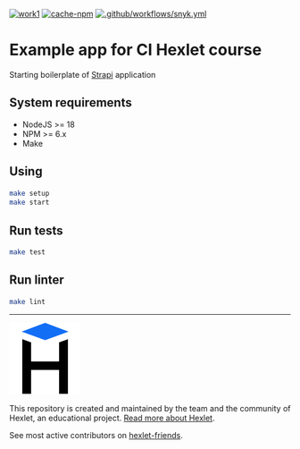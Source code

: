 [![work1](https://github.com/Barlog7/hexlet-ci-app/actions/workflows/work1.yml/badge.svg)](https://github.com/Barlog7/hexlet-ci-app/actions/workflows/work1.yml)
[![cache-npm](https://github.com/Barlog7/hexlet-ci-app/actions/workflows/cache_npm.yml/badge.svg)](https://github.com/Barlog7/hexlet-ci-app/actions/workflows/cache_npm.yml)
[![.github/workflows/snyk.yml](https://github.com/Barlog7/hexlet-ci-app/actions/workflows/snyk.yml/badge.svg)](https://github.com/Barlog7/hexlet-ci-app/actions/workflows/snyk.yml)
# Example app for CI Hexlet course

Starting boilerplate of [Strapi](https://strapi.io/) application

## System requirements

* NodeJS >= 18
* NPM >= 6.x
* Make

## Using

```sh
make setup
make start
```

## Run tests

```sh
make test
```

## Run linter

```sh
make lint
```

---

[![Hexlet Ltd. logo](https://raw.githubusercontent.com/Hexlet/assets/master/images/hexlet_logo128.png)](https://hexlet.io/?utm_source=github&utm_medium=link&utm_campaign=hexlet-ci-app)

This repository is created and maintained by the team and the community of Hexlet, an educational project. [Read more about Hexlet](https://hexlet.io/?utm_source=github&utm_medium=link&utm_campaign=hexlet-ci-app).

See most active contributors on [hexlet-friends](https://friends.hexlet.io/).
